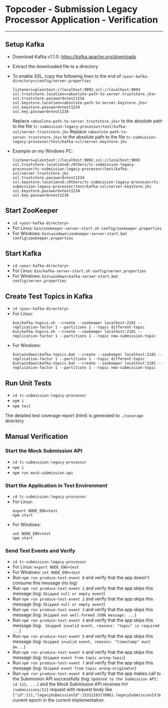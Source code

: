 # Topcoder - Submission Legacy Processor Application - Verification
------------

## Setup Kafka

- Download Kafka v1.1.0: https://kafka.apache.org/downloads
- Extract the downloaded file to a directory
- To enable SSL, copy the following lines to the end of `<your-kafka-directory>/config/server.properties`

    ```
    listeners=plaintext://localhost:9092,ssl://localhost:9093
    ssl.truststore.location=<absolute-path-to-server.truststore.jks>
    ssl.truststore.password=test1234
    ssl.keystore.location=<absolute-path-to-server.keystore.jks>
    ssl.keystore.password=test1234
    ssl.key.password=test1234
    ```

    Replace `<absolute-path-to-server.truststore.jks>` to the absolute path to the file `tc-submission-legacy-processor/test/kafka-ssl/server.truststore.jks`
    Replace `<absolute-path-to-server.truststore.jks>` to the absolute path to the file `tc-submission-legacy-processor/test/kafka-ssl/server.keystore.jks`

- Example on my Windows PC:

    ```
    listeners=plaintext://localhost:9092,ssl://localhost:9093
    ssl.truststore.location=D:/Others/tc-submission-legacy-processor/tc-submission-legacy-processor/test/kafka-ssl/server.truststore.jks
    ssl.truststore.password=test1234
    ssl.keystore.location=D:/Others/tc-submission-legacy-processor/tc-submission-legacy-processor/test/kafka-ssl/server.keystore.jks
    ssl.keystore.password=test1234
    ssl.key.password=test1234
    ```

## Start ZooKeeper

- `cd <your-kafka-directory>`
- For Linux: `bin/zookeeper-server-start.sh config/zookeeper.properties`
- For Windows: `bin\windows\zookeeper-server-start.bat config\zookeeper.properties`

## Start Kafka

- `cd <your-kafka-directory>`
- For Linux: `bin/kafka-server-start.sh config/server.properties`
- For Windows: `bin\windows\kafka-server-start.bat config/server.properties`

## Create Test Topics in Kafka

- `cd <your-kafka-directory>`
- For Linux:
    ```
    bin/kafka-topics.sh --create --zookeeper localhost:2181 --replication-factor 1 --partitions 1 --topic different-topic
    bin/kafka-topics.sh --create --zookeeper localhost:2181 --replication-factor 1 --partitions 1 --topic new-submission-topic
    ```
- For Windows:
    ```
    bin\windows\kafka-topics.bat --create --zookeeper localhost:2181 --replication-factor 1 --partitions 1 --topic different-topic
    bin\windows\kafka-topics.bat --create --zookeeper localhost:2181 --replication-factor 1 --partitions 1 --topic new-submission-topic
    ```

## Run Unit Tests

- `cd tc-submission-legacy-processor`
- `npm i`
- `npm test`

The detailed test coverage report (html) is generated to `./coverage` directory

## Manual Verification

### Start the Mock Submission API

- `cd tc-submission-legacy-processor`
- `npm i`
- `npm run mock-submission-api`

### Start the Application in Test Environment

- `cd tc-submission-legacy-processor`
- For Linux: 
    ```
    export NODE_ENV=test
    npm start
    ```
- For Windows: 
    ```
    set NODE_ENV=test
    npm start
    ```

### Send Test Events and Verify

- `cd tc-submission-legacy-processor`
- For Linux: `export NODE_ENV=test`
- For Windows: `set NODE_ENV=test`
- Run `npm run produce-test-event 0` and verify that the app doesn't consume this message (no log)
- Run `npm run produce-test-event 1` and verify that the app skips this message (log: `Skipped null or empty event`)
- Run `npm run produce-test-event 2` and verify that the app skips this message (log: `Skipped null or empty event`)
- Run `npm run produce-test-event 3` and verify that the app skips this message (log: `Skipped non well-formed JSON message: ...`)
- Run `npm run produce-test-event 4` and verify that the app skips this message (log: ` Skipped invalid event, reasons: "topic" is required ...`)
- Run `npm run produce-test-event 5` and verify that the app skips this message (log: `Skipped invalid event, reasons: "timestamp" must be...`)
- Run `npm run produce-test-event 6` and verify that the app skips this message (log: `Skipped event from topic wrong-topic`)
- Run `npm run produce-test-event 7` and verify that the app skips this message (log: `Skipped event from topic wrong-originator`)
- Run `npm run produce-test-event 8` and verify that the app makes call to the Submission API successfully (log: `Updated to the Submission API: id 111, ...`) and the Mock Submission API receives `PUT /submissions/111` request with request body like `{"id":111,"legacySubmissionId":1531219317896}`. `legacySubmissionId` is current epoch in the current implementation.
